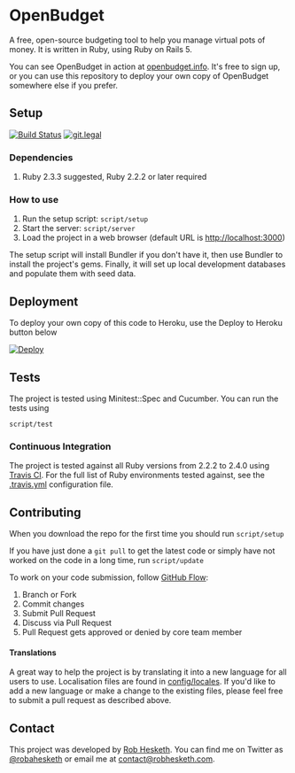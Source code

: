 # OpenBudget

A free, open-source budgeting tool to help you manage virtual pots of money. It is written in Ruby, using Ruby on Rails 5.

You can see OpenBudget in action at [openbudget.info](http://openbudget.info). It's free to sign up, or you can use this repository to deploy your own copy of OpenBudget somewhere else if you prefer.

## Setup

[![Build Status](https://travis-ci.org/RHesketh/OpenBudget.svg?branch=develop)](https://travis-ci.org/RHesketh/OpenBudget)
[![git.legal](https://git.legal/projects/3591/badge.svg?key=c7f9741cc5904807fef1 "Number of libraries approved")](https://git.legal/projects/3591)

### Dependencies
1. Ruby 2.3.3 suggested, Ruby 2.2.2 or later required

### How to use

1. Run the setup script: `script/setup`
1. Start the server: `script/server`
1. Load the project in a web browser (default URL is [http://localhost:3000](http://localhost:3000))

The setup script will install Bundler if you don't have it, then use Bundler to install the project's gems. Finally, it will set up local development databases and populate them with seed data.

## Deployment

To deploy your own copy of this code to Heroku, use the Deploy to Heroku button below

[![Deploy](https://www.herokucdn.com/deploy/button.svg)](https://heroku.com/deploy)

<!-- TODO: Add Puppet/Ansible/etc config here, not just Heroku -->

## Tests

The project is tested using Minitest::Spec and Cucumber. You can run the tests using

`script/test`

### Continuous Integration

The project is tested against all Ruby versions from 2.2.2 to 2.4.0 using [Travis CI](http://travisci.org). For the full list of Ruby environments tested against, see the [.travis.yml](.travis.yml) configuration file.

## Contributing

When you download the repo for the first time you should run
`script/setup`

If you have just done a `git pull` to get the latest code or simply have not worked on the code in a long time, run
`script/update`

To work on your code submission, follow [GitHub Flow](https://guides.github.com/introduction/flow/):

1. Branch or Fork
1. Commit changes
1. Submit Pull Request
1. Discuss via Pull Request
1. Pull Request gets approved or denied by core team member


#### Translations

A great way to help the project is by translating it into a new language for all users to use. Localisation files are found in [config/locales](config/locales/). If you'd like to add a new language or make a change to the existing files, please feel free to submit a pull request as described above.

## Contact

This project was developed by [Rob Hesketh](http://robhesketh.com). You can find me on Twitter as [@robahesketh](http://twitter.com/robahesketh) or email me at [contact@robhesketh.com](mailto:contact@robhesketh.com).
